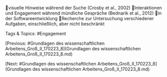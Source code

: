 visuelle Hinweise während der Suche (Crosby et al., 2002)
Interaktionen und Engagement während mündliche Gespräche (Bednarik et 
al., 2012)
in der Softwareentwicklung 
Recherche zur Untersuchung verschiedener Aufgaben, einschließlich, aber nicht beschränkt 

   Tags & Topics:
   #Engagement

[Previous: #Grundlagen des wissenschaftlichen Arbeitens_Groß_II_170223_8](Grundlagen des wissenschaftlichen Arbeitens_Groß_II_170223_8.md)

[Next: #Grundlagen des wissenschaftlichen Arbeitens_Groß_II_170223_8](Grundlagen des wissenschaftlichen Arbeitens_Groß_II_170223_8.md)